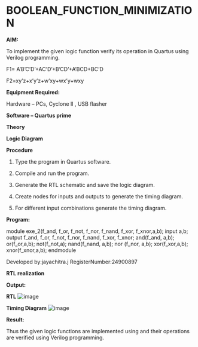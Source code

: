 # BOOLEAN_FUNCTION_MINIMIZATION

**AIM:**

To implement the given logic function verify its operation in Quartus using Verilog programming.

F1= A’B’C’D’+AC’D’+B’CD’+A’BCD+BC’D 

F2=xy’z+x’y’z+w’xy+wx’y+wxy

**Equipment Required:**

Hardware – PCs, Cyclone II , USB flasher

**Software – Quartus prime**

**Theory**

**Logic Diagram**

**Procedure**

1.	Type the program in Quartus software.

2.	Compile and run the program.

3.	Generate the RTL schematic and save the logic diagram.

4.	Create nodes for inputs and outputs to generate the timing diagram.

5.	For different input combinations generate the timing diagram.


**Program:**

module exe_2(f_and, f_or, f_not, f_nor, f_nand, f_xor, f_xnor,a,b);
input a,b;
output f_and, f_or, f_not, f_nor, f_nand, f_xor, f_xnor;
and(f_and, a,b);
or(f_or,a,b);
not(f_not,a);
nand(f_nand, a,b);
nor (f_nor, a,b);
xor(f_xor,a,b);
xnor(f_xnor,a,b);
endmodule

Developed by:jayachitra.j RegisterNumber:24900897


**RTL realization**

**Output:**

**RTL**
![image](https://github.com/user-attachments/assets/f1ab46f8-c456-48ab-a229-9b4ce1b8b824)


**Timing Diagram**
![image](https://github.com/user-attachments/assets/7fd3eda5-8ba2-4965-abef-813fd5b17b58)


**Result:**

Thus the given logic functions are implemented using and their operations are verified using Verilog programming.

